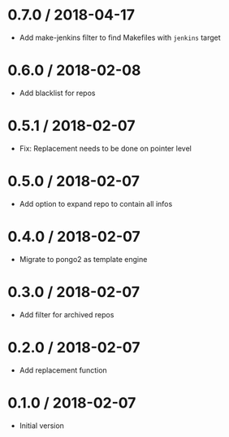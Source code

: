 # 0.7.0 / 2018-04-17

  * Add make-jenkins filter to find Makefiles with `jenkins` target

# 0.6.0 / 2018-02-08

  * Add blacklist for repos

# 0.5.1 / 2018-02-07

  * Fix: Replacement needs to be done on pointer level

# 0.5.0 / 2018-02-07

  * Add option to expand repo to contain all infos

# 0.4.0 / 2018-02-07

  * Migrate to pongo2 as template engine

# 0.3.0 / 2018-02-07

  * Add filter for archived repos

# 0.2.0 / 2018-02-07

  * Add replacement function

# 0.1.0 / 2018-02-07

  * Initial version